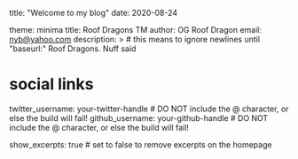 title: "Welcome to my blog"
date: 2020-08-24

theme: minima
title: Roof Dragons TM
author: OG Roof Dragon
email: nyb@yahoo.com
description: > # this means to ignore newlines until "baseurl:"
  Roof Dragons. Nuff said

# social links
twitter_username: your-twitter-handle # DO NOT include the @ character, or else the build will fail!
github_username:  your-github-handle # DO NOT include the @ character, or else the build will fail!

show_excerpts: true # set to false to remove excerpts on the homepage
